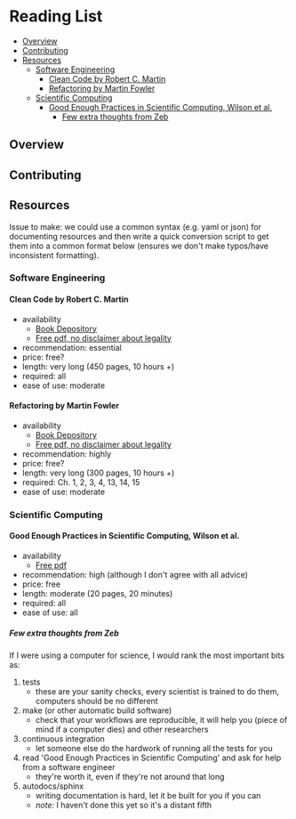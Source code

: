 # Reading List

<!-- MarkdownTOC autolink="true" autoanchor="true" markdown_preview="github" -->

- [Overview](#overview)
- [Contributing](#contributing)
- [Resources](#resources)
    - [Software Engineering](#software-engineering)
        - [Clean Code by Robert C. Martin](#clean-code-by-robert-c-martin)
        - [Refactoring by Martin Fowler](#refactoring-by-martin-fowler)
    - [Scientific Computing](#scientific-computing)
        - [Good Enough Practices in Scientific Computing, Wilson et al.](#good-enough-practices-in-scientific-computing-wilson-et-al)
            - [Few extra thoughts from Zeb](#few-extra-thoughts-from-zeb)

<!-- /MarkdownTOC -->


<a id="overview"></a>
## Overview

<a id="contributing"></a>
## Contributing

<a id="resources"></a>
## Resources

Issue to make: we could use a common syntax (e.g. yaml or json) for documenting resources and then write a quick conversion script to get them into a common format below (ensures we don't make typos/have inconsistent formatting).

<a id="software-engineering"></a>
### Software Engineering

<a id="clean-code-by-robert-c-martin"></a>
#### Clean Code by Robert C. Martin

- availability
    - [Book Depository](https://www.bookdepository.com/Clean-Code-Robert-C-Martin/9780132350884)
    - [Free pdf, no disclaimer about legality](http://oceanofpdf.com/pdf-epub-clean-code-a-handbook-of-agile-software-craftsmanship-download/)
- recommendation: essential
- price: free?
- length: very long (450 pages, 10 hours +)
- required: all
- ease of use: moderate

<a id="refactoring-by-martin-fowler"></a>
#### Refactoring by Martin Fowler

- availability
    - [Book Depository](https://www.bookdepository.com/Refactoring-Martin-Fowler/9780201485677)
    - [Free pdf, no disclaimer about legality](https://www.csie.ntu.edu.tw/~r95004/Refactoring_improving_the_design_of_existing_code.pdf)
- recommendation: highly
- price: free?
- length: very long (300 pages, 10 hours +)
- required: Ch. 1, 2, 3, 4, 13, 14, 15
- ease of use: moderate

<a id="scientific-computing"></a>
### Scientific Computing

<a id="good-enough-practices-in-scientific-computing-wilson-et-al"></a>
#### Good Enough Practices in Scientific Computing, Wilson et al.

- availability
    - [Free pdf](https://arxiv.org/pdf/1609.00037v2.pdf)
- recommendation: high (although I don't agree with all advice)
- price: free
- length: moderate (20 pages, 20 minutes)
- required: all
- ease of use: all

<a id="few-extra-thoughts-from-zeb"></a>
##### Few extra thoughts from Zeb

If I were using a computer for science, I would rank the most important bits as:

1. tests
    - these are your sanity checks, every scientist is trained to do them, computers should be no different
1. make (or other automatic build software)
    - check that your workflows are reproducible, it will help you (piece of mind if a computer dies) and other researchers
1. continuous integration
    - let someone else do the hardwork of running all the tests for you
1. read 'Good Enough Practices in Scientific Computing' and ask for help from a software engineer
    - they're worth it, even if they're not around that long
1. autodocs/sphinx
    - writing documentation is hard, let it be built for you if you can
    - *note:* I haven't done this yet so it's a distant fifth
